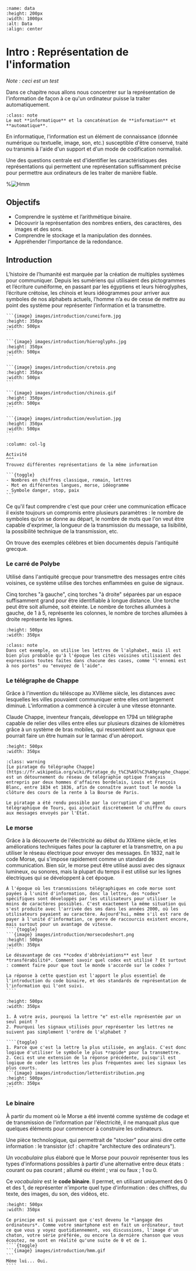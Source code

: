 ````{image} images/introduction/data.jpeg
:name: data
:height: 200px
:width: 1000px
:alt: Data
:align: center
`````

# Intro : Représentation de l'information


*Note : ceci est un test*

Dans ce chapitre nous allons nous concentrer sur la représentation de l'information de façon à ce qu'un ordinateur puisse la traiter automatiquement.  

````{admonition}
:class: note
Le mot **informatique** et la concaténation de **information** et **automatique**.
````

En informatique, l'information est un élément de connaissance (donnée numérique ou textuelle, image, son, etc.) susceptible d'être conservé, traité ou transmis à l'aide d'un support et d'un mode de codification normalisé.

Une des questions centrale est d'identifier les caractéristiques des représentations qui permettent une représentation suffisamment précise pour permettre aux ordinateurs de les traiter de manière fiable.

%![Hmm](images/introduction/hmm.gif)

## Objectifs

- Comprendre le système et l’arithmétique binaire.  
- Découvrir la représentation des nombres entiers, des caractères, des images et des sons.
- Comprendre le stockage et la manipulation des données.
- Appréhender l’importance de la redondance.

## Introduction

L’histoire de l’humanité est marquée par la création de multiples systèmes pour communiquer. Depuis les sumériens qui utilisaient des pictogrammes et l’écriture cunéiforme, en passant par les égyptiens et leurs hiéroglyphes, l’écriture crétoise, les chinois et leurs idéogrammes pour arriver aux symboles de nos alphabets actuels, l’homme n’a eu de cesse de mettre au point des système pour représenter l’information et la transmettre.

````{tabbed} Sumérien
```{image} images/introduction/cuneiform.jpg
:height: 350px
:width: 500px
```
````

````{tabbed} Égyptien
```{image} images/introduction/hieroglyphs.jpg
:height: 350px
:width: 500px
```
````

````{tabbed} Crétois
```{image} images/introduction/cretois.png
:height: 350px
:width: 500px
```
````

````{tabbed} Chinois
```{image} images/introduction/chinois.gif
:height: 350px
:width: 500px
```
````

````{tabbed} Évolution
```{image} images/introduction/evolution.jpg
:height: 350px
:width: 500px
```
````



````{panels}
:column: col-lg

Activité
^^^
Trouvez différentes représentations de la même information

```{toggle} 
- Nombres en chiffres classique, romain, lettres
- Mot en différentes langues, morse, idéogramme
- Symbole danger, stop, paix
```
````

Ce qu'il faut comprendre c'est que pour créer une communication efficace il existe toujours un compromis entre plusieurs paramètres : le nombre de symboles qu'on se donne au départ, le nombre de mots que l'on veut être capable d'exprimer, la longueur de la transmission du message, sa lisibilité, la possibilité technique de la transmission, etc.

On trouve des exemples célèbres et bien documentés depuis l'antiquité grecque.

### Le carré de Polybe

Utilisé dans l'antiquité grecque pour transmettre des messages entre cités voisines, ce système utilise des torches enflammées en guise de signaux. 

Cinq torches "à gauche", cinq torches "à droite" séparées par un espace suffisamment grand pour être identifiable à longue distance. Une torche peut être soit allumée, soit éteinte. Le nombre de torches allumées à gauche, de 1 à 5, représente les colonnes, le nombre de torches allumées à droite représente les lignes. 

````{image} images/introduction/polybe.png
:height: 500px
:width: 350px
````

````{admonition}
:class: note
Dans cet exemple, on utilise les lettres de l'alphabet, mais il est bien plus probable qu'à l'époque les cités voisines utilisaient des expressions toutes faites dans chacune des cases, comme "l'ennemi est à nos portes" ou "envoyez de l'aide".
````

### Le télégraphe de Chappe

Grâce à l'invention du téléscope au XVIIème siècle, les distances avec lesquelles les villes pouvaient communiquer entre elles ont largement diminué. L'information a commencé à circuler à une vitesse étonnante. 

Claude Chappe, inventeur français, développe en 1794 un télégraphe capable de relier des villes entre elles sur plusieurs dizaines de kilomètres grâce à un système de bras mobiles, qui ressemblent aux signaux que pourrait faire un être humain sur le tarmac d'un aéroport. 

````{image} images/introduction/chappe.jpeg
:height: 500px
:width: 350px
````

````{admonition} Piratage du télégraphe Chappe
:class: warning
[Le piratage du télégraphe Chappe](https://fr.wikipedia.org/wiki/Piratage_du_t%C3%A9l%C3%A9graphe_Chappe) est un détournement du réseau de télégraphie optique français entrepris par deux hommes d'affaires bordelais, Louis et François Blanc, entre 1834 et 1836, afin de connaître avant tout le monde la clôture des cours de la rente à la Bourse de Paris.

Le piratage a été rendu possible par la corruption d'un agent télégraphique de Tours, qui ajoutait discrètement le chiffre du cours aux messages envoyés par l'État.
````


### Le morse

Grâce à la découverte de l'électricité au début du XIXème siècle, et les améliorations techniques faites pour la capturer et la transmettre, on a pu utiliser le réseau électrique pour envoyer des messages. En 1832, nait le code Morse, qui s'impose rapidement comme un standard de communication. 
Bien sûr, le morse peut être utilisé aussi avec des signaux lumineux, ou sonores, mais la plupart du temps il est utilisé sur les lignes électriques qui se développent à cet époque. 

`````{sidebar} Raccourcis en morse
À l'époque où les transmissions télégraphiques en code morse sont payées à l'unité d'information, donc la lettre, des *codex* spécifiques sont développés par les utilisateurs pour utiliser le moins de caractères possibles. C'est exactement la même situation qui s'est produite avec l'arrivée des sms dans les années 2000, où les utilisateurs payaient au caractère. Aujourd'hui, même s'il est rare de payer à l'unité d'information, ce genre de raccourcis existent encore, mais surtout pour un avantage de vitesse. 
````{toggle}
```{image} images/introduction/morsecodeshort.png
:height: 500px
:width: 350px
```
Le désavantage de ces **codex d'abbréviations** est leur *transférabilité*. Comment savoir quel codex est utilisé ? Et surtout : comment faire pour que tout le monde s'accorde sur le codex ? 

La réponse à cette question est l'apport le plus essentiel de l'introduction du code binaire, et des standards de représentation de l'information qui l'ont suivi. 
````
`````

````{image} images/introduction/morse.png
:height: 500px
:width: 350px
````

`````{admonition} Questions ?
1. À votre avis, pourquoi la lettre "e" est-elle représentée par un seul point ? 
2. Pourquoi les signaux utilisés pour représenter les lettres ne suivent pas simplement l'ordre de l'alphabet ?

````{toggle} 
1. Parce que c'est la lettre la plus utilisée, en anglais. C'est donc logique d'utiliser le symbole le plus *rapide* pour la transmettre. 
2. Ceci est une extension de la réponse précédente, puisqu'il est logique de coder les lettres les plus fréquentes avec les signaux les plus courts. 
```{image} images/introduction/letterdistribution.png
:height: 500px
:width: 350px
```
`````

### Le binaire

À partir du moment où le Morse a été inventé comme système de codage et de transmission de l'information par l'électricité, il ne manquait plus que quelques éléments pour commencer à construire les ordinateurs.

Une pièce technologique, qui permettrait de "stocker" pour ainsi dire cette information : le transistor (cf : chapitre "architecture des ordinateurs").

Un *vocabulaire* plus élaboré que le Morse pour pouvoir représenter tous les types d'informations possibles à partir d'une alternative entre deux états : courant ou pas courant ; allumé ou éteint ; vrai ou faux ; 1 ou 0.  

Ce *vocabulaire* est le **code binaire**. Il permet, en utilisant uniquement des 0 et des 1, de représenter n'importe quel type d'information : des chiffres, du texte, des images, du son, des vidéos, etc. 

````{image} images/introduction/binary.gif
:height: 500px
:width: 350px
````

`````{admonition} Note
Ce principe est si puissant que c'est devenu le *langage des ordinateurs*. Comme votre smartphone est en fait un ordinateur, tout ce que vous y voyez quotidiennement, vos discussions, l'image d'un chaton, votre série préférée, ou encore la dernière chanson que vous écoutez, ne sont en réalité qu'une suite de 0 et de 1.
````{toggle}
```{image} images/introduction/hmm.gif
```
Même lui... Oui. 
````
``````

<!---
Au milieu du XIXe siècle, les fragments d’un papyrus vieux de plus 4000 ans découvert sur le site de Thèbes sont rassemblés par l’égyptologue écossais Henry Rhind. Aujourd’hui exposés au British Museum de Londres, les cinq mètres du document montrent que les égyptiens utilisaient une représentation binaire des nombres pour effectuer les opérations arithmétiques de base – addition, soustraction, multiplication et division – pour résoudre des problèmes d’algèbre et de géométrie.

Au milieu du XXe siècle, les difficultés liées à l’utilisation du système décimal dans les premiers calculateurs amène les chercheurs à exploiter cette ancienne notion que les multiplications et les divisions dans le système binaire se réalisent au moyen de simples additions et soustractions. L’informatique digitale, basée sur le système binaire, s’est imposée jusqu’à ce jour.
-->
